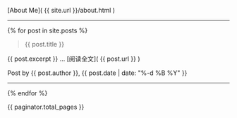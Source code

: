 [About Me]( {{ site.url }}/about.html )

------------

{% for post in site.posts %}
> {{ post.title }}

{{ post.excerpt }}
... [阅读全文]( {{ post.url }} )

Post by {{ post.author }}, {{ post.date | date: "%-d %B %Y" }}

------------------

{% endfor %}

{{ paginator.total_pages }}
